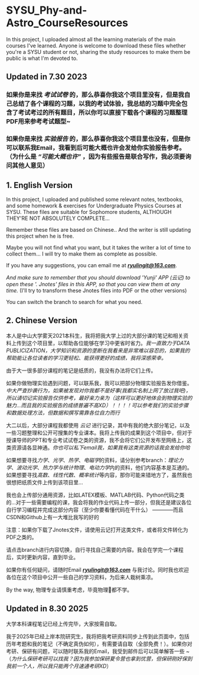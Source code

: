 # SYSU_Phy-and-Astro_CourseResources

In this project, I uploaded almost all the learning materials of the main courses I've learned. Anyone is welcome to download these files whether you're a SYSU student or not, sharing the study resources to make them be public is what I'm devoted to.

## Updated in 7.30 2023 


### 如果你是来找 *考试试卷* 的，那么恭喜你我这个项目里没有，但是我自己总结了各个课程的习题，以我的考试体验，我总结的习题中完全包含了考试考过的所有题目，所以你可以直接下载各个课程的习题整理PDF用来参考考试题型~

### 如果你是来找 *实验报告* 的，那么恭喜你我这个项目里也没有，但是你可以联系我Email，我看到后可能大概也许会发给你实验报告参考。（为什么是 *“可能大概也许”* ，因为有些报告是联合写作，我必须要询问其他人意见）



## 1. English Version

In this project, I uploaded and published some relevant notes, textbooks, and some homework & exercises for Undergraduate Physics Courses at SYSU. These files are suitable for Sophomore students, ALTHOUGH THEY'RE NOT ABSOLUTELY COMPLETE...

Remember these files are based on Chinese..  And the writer is still updating this project when he is free.

Maybe you will not find what you want, but it takes the writer a lot of time to collect them... I will try to make them as complete as possible.

If you have any suggestions, you can email me at _**ryulingit@163.com**_. 

*And make sure to remember that you should download 'Yunji' APP (云记) to open these '. Jnotes' files in this APP, so that you can view them at any time.* (I'll try to transform these Jnotes files into PDF or the other versions)

You can switch the branch to search for what you need.

## 2. Chinese Version

本人是中山大学雾天2021本科生，我将把我大学上过的大部分课的笔记和相关资料上传到这个项目里，以帮助各位能够在学习中更省时省力。_*我一直致力于DATA PUBLICIZATION，大学知识和资源的垄断在我看来是非常难以容忍的，如果我的帮助能让各位读者的学习更轻松、能获得更好的成绩，我将深感荣幸。*_

由于大一很多部分课程的笔记是纸质的，我没有办法将它们上传。

如果你做物理实验遇到问题，可以联系我，我可以把部分物理实验报告发你借鉴。_*中大严查抄袭行为，如果被发现对你我都不是好事(我都实名制上网了放过我吧)，所以请切记实验报告仅供参考，最好亲力亲为（这样可以更好地体会到物理实验的魅力...而且我的实验报告的成绩普遍不高XD）！！！！可以参考我们的实验步骤和数据处理方法，但数据和撰写需靠各位自力而行*_

大二以后，大部分课程我都使用 *云记* 进行记录，其中有我的绝大部分笔记，以及一些习题整理和公开可搜集的专业课本。我将上传我的成果到这个项目中，但对于授课导师的PPT和专业考试试卷之类的资源，我不会将它们公开发布至网络上，这类资源请各显神通。*你也可以私下email我，如果我有这类资源的话我会发给你哈*

如果想要寻找*力学*、*光学*、*热学*、*电磁学*的资料，请分别参考branch：*理论力学*、*波动光学*、*热力学与统计物理*、*电动力学*内的资料，他们内容基本是互通的。
如果想要寻找*高数*、*线性代数*、*概率统计*等内容，那你可能来错地方了，虽然我也很想把纸质文件上传到该项目里...

我也会上传部分通用资源，比如LATEX模板、MATLAB代码、Python代码之类的...对于一些需要编程的课，我会将我的作业代码上传一部分，但我还是建议各位自行学习编程并完成这部分内容（至少你要看懂代码在干什么） ————而且CSDN和Github上有一大堆比我写的好的

注意：如果你下载了Jnotes文件，请使用云记打开这类文件，或者将文件转化为PDF之类的。

请点击branch进行内容切换，自行寻找自己需要的内容。我会在学完一个课程后，实时更新内容，直到毕业。

如果你有任何疑问，请随时Email _**ryulingit@163.com**_ 与我讨论。同时我也欢迎各位在这个项目中公开一些自己的学习资料，为后来人栽树乘凉。

By the way, 物理专业请慎重考虑，毕竟物理🐶都不学。

## Updated in 8.30 2025

大学本科课程笔记已经上传完毕，大家按需自取。

我于2025年已经上岸本院研究生，我将把我考研资料同步上传到此页面中，包括历年考题和我的笔记（不确定真伪如何），有需要请自取（全部免费！）。如果你对考研、保研有问题，可以随时联系我的Email，我受到邮件后可以简单解答一些 ~（*为什么保研考研可以找我？因为我参加保研夏令营也拿到优营，但保研刚好保到我前一个人，所以我只能两个月速通考研XD*）



